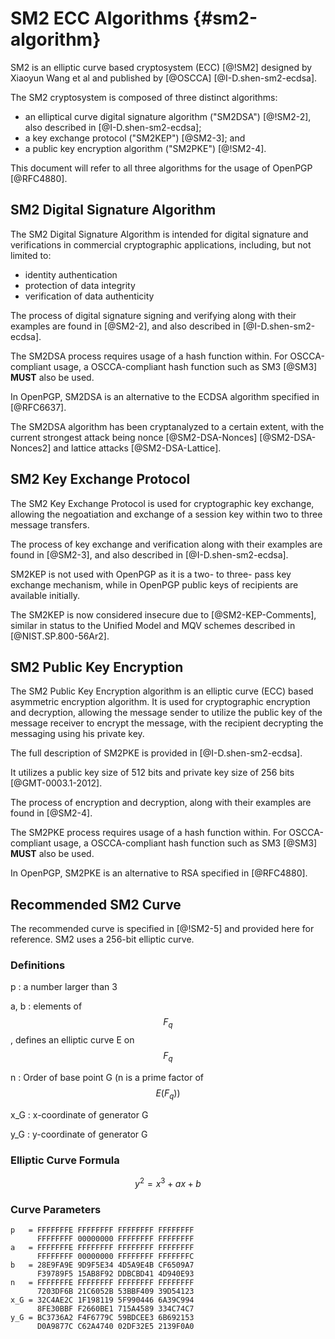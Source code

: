 # SM2 ECC Algorithms {#sm2-algorithm}

SM2 is an elliptic curve based cryptosystem (ECC) [@!SM2] designed by
Xiaoyun Wang et al and published by [@OSCCA] [@I-D.shen-sm2-ecdsa].

The SM2 cryptosystem is composed of three distinct algorithms:

* an elliptical curve digital signature algorithm ("SM2DSA") [@!SM2-2], also
  described in [@I-D.shen-sm2-ecdsa];
* a key exchange protocol ("SM2KEP") [@SM2-3]; and
* a public key encryption algorithm ("SM2PKE") [@!SM2-4].

This document will refer to all three algorithms for the usage of
OpenPGP [@RFC4880].

## SM2 Digital Signature Algorithm

The SM2 Digital Signature Algorithm is intended for digital signature
and verifications in commercial cryptographic applications, including,
but not limited to:

* identity authentication
* protection of data integrity
* verification of data authenticity

The process of digital signature signing and verifying along with their
examples are found in [@SM2-2], and also described in [@I-D.shen-sm2-ecdsa].

The SM2DSA process requires usage of a hash function within. For
OSCCA-compliant usage, a OSCCA-compliant hash function such as SM3 [@SM3]
**MUST** also be used.

In OpenPGP, SM2DSA is an alternative to the ECDSA algorithm specified in
[@RFC6637].

The SM2DSA algorithm has been cryptanalyzed to a certain extent, with the
current strongest attack being nonce [@SM2-DSA-Nonces] [@SM2-DSA-Nonces2]
and lattice attacks [@SM2-DSA-Lattice].


## SM2 Key Exchange Protocol

The SM2 Key Exchange Protocol is used for cryptographic key exchange,
allowing the negoatiation and exchange of a session key within two to
three message transfers.

The process of key exchange and verification along with their examples
are found in [@SM2-3], and also described in [@I-D.shen-sm2-ecdsa].

SM2KEP is not used with OpenPGP as it is a two- to three- pass key
exchange mechanism, while in OpenPGP public keys of recipients are
available initially.

The SM2KEP is now considered insecure due to [@SM2-KEP-Comments], similar
in status to the Unified Model and MQV schemes described in [@NIST.SP.800-56Ar2].


## SM2 Public Key Encryption

The SM2 Public Key Encryption algorithm is an elliptic curve
(ECC) based asymmetric encryption algorithm. It is used for
cryptographic encryption and decryption, allowing the message sender to
utilize the public key of the message receiver to encrypt the message,
with the recipient decrypting the messaging using his private key.

The full description of SM2PKE is provided in [@I-D.shen-sm2-ecdsa].

It utilizes a public key size of 512 bits and private key size of 256
bits [@GMT-0003.1-2012].

The process of encryption and decryption, along with their examples are
found in [@SM2-4].

The SM2PKE process requires usage of a hash function within. For
OSCCA-compliant usage, a OSCCA-compliant hash function such as SM3 [@SM3]
**MUST** also be used.

In OpenPGP, SM2PKE is an alternative to RSA specified in [@RFC4880].


## Recommended SM2 Curve

The recommended curve is specified in [@!SM2-5] and provided here for reference.
SM2 uses a 256-bit elliptic curve.

### Definitions

p
: a number larger than 3

a, b
: elements of $$F_q$$, defines an elliptic curve E on $$F_q$$

n
: Order of base point G (n is a prime factor of $$E(F_q))$$

x\_G
: x-coordinate of generator G

y\_G
: y-coordinate of generator G

### Elliptic Curve Formula

$$
y^2 = x^3 + ax + b
$$

### Curve Parameters

```
p   = FFFFFFFE FFFFFFFF FFFFFFFF FFFFFFFF
      FFFFFFFF 00000000 FFFFFFFF FFFFFFFF
a   = FFFFFFFE FFFFFFFF FFFFFFFF FFFFFFFF
      FFFFFFFF 00000000 FFFFFFFF FFFFFFFC
b   = 28E9FA9E 9D9F5E34 4D5A9E4B CF6509A7
      F39789F5 15AB8F92 DDBCBD41 4D940E93
n   = FFFFFFFE FFFFFFFF FFFFFFFF FFFFFFFF
      7203DF6B 21C6052B 53BBF409 39D54123
x_G = 32C4AE2C 1F198119 5F990446 6A39C994
      8FE30BBF F2660BE1 715A4589 334C74C7
y_G = BC3736A2 F4F6779C 59BDCEE3 6B692153
      D0A9877C C62A4740 02DF32E5 2139F0A0
```